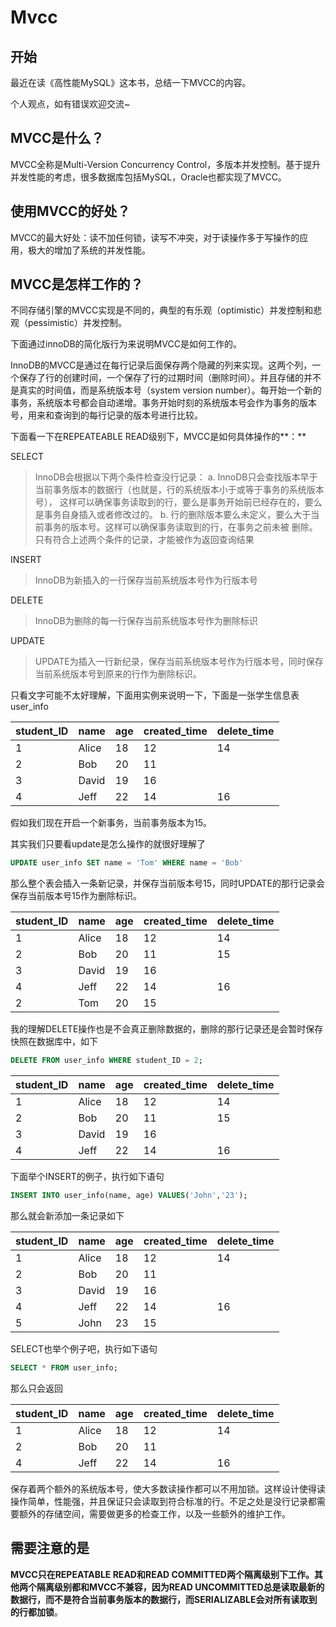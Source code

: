 # Mvcc




## 开始

最近在读《高性能MySQL》这本书，总结一下MVCC的内容。

个人观点，如有错误欢迎交流~

## MVCC是什么？

MVCC全称是Multi-Version Concurrency Control，多版本并发控制。基于提升并发性能的考虑，很多数据库包括MySQL，Oracle也都实现了MVCC。



## 使用MVCC的好处？

MVCC的最大好处：读不加任何锁，读写不冲突，对于读操作多于写操作的应用，极大的增加了系统的并发性能。



## MVCC是怎样工作的？

不同存储引擎的MVCC实现是不同的，典型的有乐观（optimistic）并发控制和悲观（pessimistic）并发控制。

下面通过innoDB的简化版行为来说明MVCC是如何工作的。

InnoDB的MVCC是通过在每行记录后面保存两个隐藏的列来实现。这两个列，一个保存了行的创建时间，一个保存了行的过期时间（删除时间）。并且存储的并不是真实的时间值，而是系统版本号（system version number）。每开始一个新的事务，系统版本号都会自动递增。事务开始时刻的系统版本号会作为事务的版本号，用来和查询到的每行记录的版本号进行比较。

下面看一下在REPEATEABLE READ级别下，MVCC是如何具体操作的**：**

SELECT

>InnoDB会根据以下两个条件检查没行记录：
>a. InnoDB只会查找版本早于当前事务版本的数据行（也就是，行的系统版本小于或等于事务的系统版本号），
>这样可以确保事务读取到的行，要么是事务开始前已经存在的，要么是事务自身插入或者修改过的。
>b. 行的删除版本要么未定义，要么大于当前事务的版本号。这样可以确保事务读取到的行，在事务之前未被
>删除。
>只有符合上述两个条件的记录，才能被作为返回查询结果

INSERT

> InnoDB为新插入的一行保存当前系统版本号作为行版本号

DELETE

> InnoDB为删除的每一行保存当前系统版本号作为删除标识

UPDATE

> UPDATE为插入一行新纪录，保存当前系统版本号作为行版本号，同时保存当前系统版本号到原来的行作为删除标识。



只看文字可能不太好理解，下面用实例来说明一下，下面是一张学生信息表user_info

| student_ID | name  | age  | created_time | delete_time |
| ---------- | ----- | ---- | ------------ | ----------- |
| 1          | Alice | 18   | 12           | 14          |
| 2          | Bob   | 20   | 11           |             |
| 3          | David | 19   | 16           |             |
| 4          | Jeff  | 22   | 14           | 16          |



假如我们现在开启一个新事务，当前事务版本为15。

其实我们只要看update是怎么操作的就很好理解了

```sql
UPDATE user_info SET name = 'Tom' WHERE name = 'Bob'
```

那么整个表会插入一条新记录，并保存当前版本号15，同时UPDATE的那行记录会保存当前版本号15作为删除标识。

| student_ID | name  | age  | created_time | delete_time |
| ---------- | ----- | ---- | ------------ | ----------- |
| 1          | Alice | 18   | 12           | 14          |
| 2          | Bob   | 20   | 11           | 15          |
| 3          | David | 19   | 16           |             |
| 4          | Jeff  | 22   | 14           | 16          |
| 2          | Tom   | 20   | 15           |             |

我的理解DELETE操作也是不会真正删除数据的，删除的那行记录还是会暂时保存快照在数据库中，如下

```sql
DELETE FROM user_info WHERE student_ID = 2;
```

| student_ID | name  | age  | created_time | delete_time |
| ---------- | ----- | ---- | ------------ | ----------- |
| 1          | Alice | 18   | 12           | 14          |
| 2          | Bob   | 20   | 11           | 15          |
| 3          | David | 19   | 16           |             |
| 4          | Jeff  | 22   | 14           | 16          |



下面举个INSERT的例子，执行如下语句

```sql
INSERT INTO user_info(name, age) VALUES('John','23');
```

那么就会新添加一条记录如下

| student_ID | name  | age  | created_time | delete_time |
| ---------- | ----- | ---- | ------------ | ----------- |
| 1          | Alice | 18   | 12           | 14          |
| 2          | Bob   | 20   | 11           |             |
| 3          | David | 19   | 16           |             |
| 4          | Jeff  | 22   | 14           | 16          |
| 5          | John  | 23   | 15           |             |

SELECT也举个例子吧，执行如下语句

```sql
SELECT * FROM user_info;
```

那么只会返回

| student_ID | name  | age  | created_time | delete_time |
| ---------- | ----- | ---- | ------------ | ----------- |
| 1          | Alice | 18   | 12           | 14          |
| 2          | Bob   | 20   | 11           |             |
| 4          | Jeff  | 22   | 14           | 16          |



保存着两个额外的系统版本号，使大多数读操作都可以不用加锁。这样设计使得读操作简单，性能强，并且保证只会读取到符合标准的行。不足之处是没行记录都需要额外的存储空间，需要做更多的检查工作，以及一些额外的维护工作。



## 需要注意的是

**MVCC只在REPEATABLE READ和READ COMMITTED两个隔离级别下工作。其他两个隔离级别都和MVCC不兼容，因为READ UNCOMMITTED总是读取最新的数据行，而不是符合当前事务版本的数据行，而SERIALIZABLE会对所有读取到的行都加锁**。

